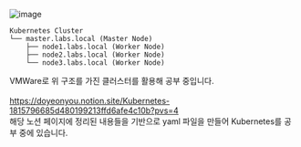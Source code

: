 ![image](https://github.com/user-attachments/assets/53535514-c0d5-4349-ad23-c6a1f51538d8)

```
Kubernetes Cluster
└── master.labs.local (Master Node)
    ├── node1.labs.local (Worker Node)
    ├── node2.labs.local (Worker Node)
    └── node3.labs.local (Worker Node)
```

VMWare로 위 구조를 가진 클러스터를 활용해 공부 중입니다.
<br/>
<br/>
https://doyeonyou.notion.site/Kubernetes-1815796685d480199213ffd6afe4c10b?pvs=4
<br/>
해당 노션 페이지에 정리된 내용들을 기반으로 yaml 파일을 만들어 Kubernetes를 공부 중에 있습니다.
